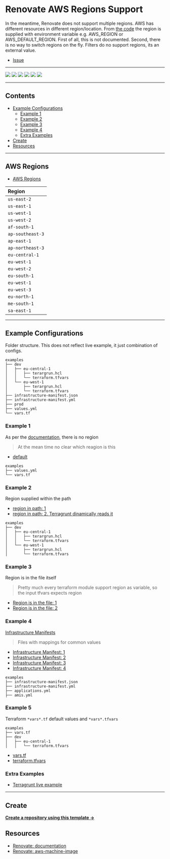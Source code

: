 # Renovate AWS Regions Support

In the meantime, Renovate does not support multiple regions. AWS has different resources in different region/location. From [the code](https://github.com/renovatebot/renovate/blob/f5cc1de36f7d6f3ce7d689a9b6675a930d81337c/lib/datasource/aws-machine-image/index.ts#L38) the region is supplied with environment variable e.g. AWS_REGION or AWS_DEFAULT_REGION. First of all, this is not documented. Second, there is no way to switch regions on the fly. Filters do no support regions, its an external value.

- [Issue](https://github.com/renovatebot/renovate/issues/14421)

---

![](https://img.shields.io/github/commit-activity/m/ik-workshop/renovate-issue-14421)
![](https://img.shields.io/github/last-commit/ik-workshop/renovate-issue-14421)
[![](https://img.shields.io/github/license/ivankatliarchuk/.github)](https://github.com/ivankatliarchuk/.github/LICENCE)
[![](https://img.shields.io/github/languages/code-size/ik-workshop/renovate-issue-14421)](https://github.com/ik-workshop/renovate-issue-14421)
[![](https://img.shields.io/github/repo-size/ik-workshop/renovate-issue-14421)](https://github.com/ik-workshop/renovate-issue-14421)
![](https://img.shields.io/github/languages/top/ik-workshop/renovate-issue-14421?color=green&logo=markdown&logoColor=blue)

---

<!-- START doctoc generated TOC please keep comment here to allow auto update -->
<!-- DON'T EDIT THIS SECTION, INSTEAD RE-RUN doctoc TO UPDATE -->
## Contents

- [Example Configurations](#example-configurations)
  - [Example 1](#example-1)
  - [Example 2](#example-2)
  - [Example 3](#example-3)
  - [Example 4](#example-4)
  - [Extra Examples](#extra-examples)
- [Create](#create)
- [Resources](#resources)

<!-- END doctoc generated TOC please keep comment here to allow auto update -->

---

## AWS Regions

- [AWS Regions](https://docs.aws.amazon.com/AWSEC2/latest/UserGuide/using-regions-availability-zones.html)

| Region            |
| :-------------- |
| `us-east-2`     |
| `us-east-1`     |
| `us-west-1`     |
| `us-west-2`     |
| `af-south-1`    |
| `ap-southeast-3`|
| `ap-east-1     `|
| `ap-northeast-3`|
| `eu-central-1  `|
| `eu-west-1`     |
| `eu-west-2`     |
| `eu-south-1`    |
| `eu-west-1`     |
| `eu-west-3`     |
| `eu-north-1`    |
| `me-south-1`    |
| `sa-east-1`     |

---

## Example Configurations

Folder structure. This does not reflect live example, it just combination of configs.

```tree
examples
├── dev
│   ├── eu-central-1
│   │   ├── terargrun.hcl
│   │   └── terraform.tfvars
│   └── eu-west-1
│       ├── terargrun.hcl
│       └── terraform.tfvars
├── infrastructure-manifest.json
├── infrastructure-manifest.yml
├── prod
├── values.yml
└── vars.tf
```

### Example 1

As per the [documentation](https://docs.renovatebot.com/modules/datasource/#aws-machine-image-datasource), there is no region

> At the mean time no clear which reagion is this

- [default](./examples/values.yml)

```
examples
├── values.yml
└── vars.tf
```

### Example 2

Region supplied within the path

- [region in path: 1](examples/dev/eu-central)
- [region in path: 2. Terragrunt dinamically reads it](examples/dev/eu-west-1/terargrun.hcl)

```tree
examples
├── dev
│   ├── eu-central-1
│   │   ├── terargrun.hcl
│   │   └── terraform.tfvars
│   └── eu-west-1
│       ├── terargrun.hcl
│       └── terraform.tfvars
```

### Example 3

Region is in the file itself

> Pretty much every terraform module support region as variable, so the input tfvars expects region

- [Region is in the file: 1](examples/dev/eu-central-1/terargrun.hcl)
- [Region is in the file: 2](examples/dev/eu-central-1/terraform.tfvars)

### Example 4

[Infrastructure Manifests](http://codyaray.com/2014/11/simplify-deployment-with-infrastructure-manifest)

> Files with mappings for common values

- [Infrastructure Manifest: 1](examples/infrastructure-manifest.json)
- [Infrastructure Manifest: 2](examples/infrastructure-manifest.yml)
- [Infrastructure Manifest: 3](examples/amis.yml)
- [Infrastructure Manifest: 4](examples/applications.yml)

```tree
examples
├── infrastructure-manifest.json
├── infrastructure-manifest.yml
├── applications.yml
├── amis.yml
```

### Example 5

Terraform `*vars*.tf` default values and `*vars*.tfvars`

```tree
examples
├── vars.tf
├── dev
│   ├── eu-central-1
│   │   └── terraform.tfvars
```

- [vars.tf](examples/vars.tf)
- [terraform.tfvars](examples/dev/eu-central-1/terraform.tfvars)

### Extra Examples

- [Terragrunt live example](https://github.com/gruntwork-io/terragrunt-infrastructure-live-example)

---

## Create

[**Create a repository using this template →**][template.generate]

## Resources

- [Renovate: documentation](https://docs.renovatebot.com/)
- [Renovate: aws-machine-image](https://docs.renovatebot.com/modules/datasource/#aws-machine-image-datasource)

<!-- resources -->
[template.generate]: https://github.com/ik-workshop/renovate-issue-14421/generate
[code-style.badge]: https://img.shields.io/badge/code_style-prettier-ff69b4.svg?style=flat-square

[governance-badge]: https://github.com/ik-workshop/renovate-issue-14421/actions/workflows/governance.bot.yml/badge.svg
[governance-action]: https://github.com/ik-workshop/renovate-issue-14421/actions/workflows/governance.bot.yml

[governance.link-checker.badge]: https://github.com/ik-workshop/renovate-issue-14421/actions/workflows/governance.links-checker.yml/badge.svg
[governance.link-checker.status]: https://github.com/ik-workshop/renovate-issue-14421/actions/workflows/governance.links-checker.yml
